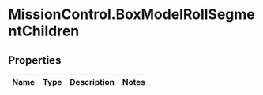 # MissionControl.BoxModelRollSegmentChildren

## Properties
Name | Type | Description | Notes
------------ | ------------- | ------------- | -------------
